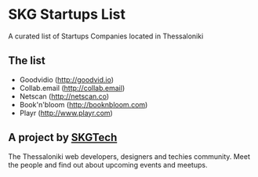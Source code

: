 # SKG Startups List
A curated list of Startups Companies located in Thessaloniki

## The list
* Goodvidio (http://goodvid.io)
* Collab.email (http://collab.email)
* Netscan (http://netscan.co)
* Book'n'bloom (http://booknbloom.com)
* Playr (http://www.playr.com)

## A project by [SKGTech](http://skgtech.io)
The Thessaloniki web developers, designers and techies community. Meet the people and find out about upcoming events and meetups.
